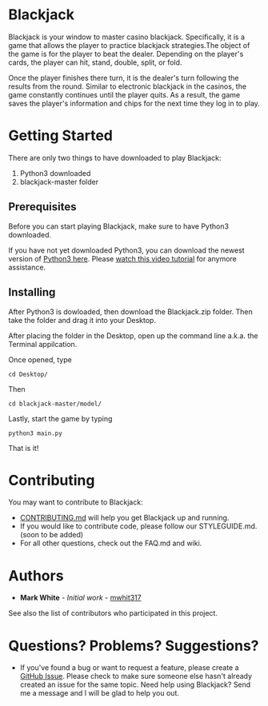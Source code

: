 # Blackjack
Blackjack is your window to master casino blackjack. Specifically, it is a game that allows the player 
to practice blackjack strategies.The object of the game is for the player to beat the dealer. Depending on the 
player's cards, the player can hit, stand, double, split, or fold. 

Once the player finishes there turn, it is the
dealer's turn following the results from the round. Similar to electronic blackjack in the casinos, the game constantly 
continues until the player quits. As a result, the game saves the player's information and chips for the next time they log in 
to play.

# Getting Started
There are only two things to have downloaded to play Blackjack:
1. Python3 downloaded
2. blackjack-master folder

## Prerequisites
Before you can start playing Blackjack, make sure to have Python3 downloaded.

If you have not yet downloaded Python3, you can download the newest version of [Python3 here](https://www.python.org/downloads/).
Please [watch this video tutorial](https://www.youtube.com/watch?v=uA8SA81nivg) for anymore assistance.

## Installing
After Python3 is dowloaded, then download the Blackjack.zip folder. Then take the folder and drag it into
your Desktop.

After placing the folder in the Desktop, open up the command line a.k.a. the Terminal appilcation.

Once opened, type

`cd Desktop/`

Then

`cd blackjack-master/model/`

Lastly, start the game by typing

`python3 main.py`

That is it!

# Contributing
You may want to contribute to Blackjack: 
* [CONTRIBUTING.md](https://github.com/mwhite317/blackjack/blob/master/CONTRIBUTING.md)
will help you get Blackjack up and running.
* If you would like to contribute code, please follow our STYLEGUIDE.md.(soon to be added)
* For all other questions, check out the FAQ.md and wiki.

# Authors
* **Mark White** - *Initial work* - [mwhit317](https://github.com/mwhite317)

See also the list of contributors who participated in this project.


# Questions? Problems? Suggestions?
* If you've found a bug or want to request a feature, please create a [GitHub Issue](https://github.com/mwhite317/blackjack.py/issues). 
Please check to make sure someone else hasn't already created an issue for the same topic.
Need help using Blackjack? Send me a message and I will be glad to help you out.
